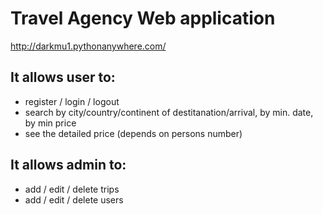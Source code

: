 # Travel Agency Web application
http://darkmu1.pythonanywhere.com/

## It allows user to:
- register / login / logout
- search by city/country/continent of destitanation/arrival, by min. date, by min price
- see the detailed price (depends on persons number)

## It allows admin to:
- add / edit / delete trips
- add / edit / delete users
